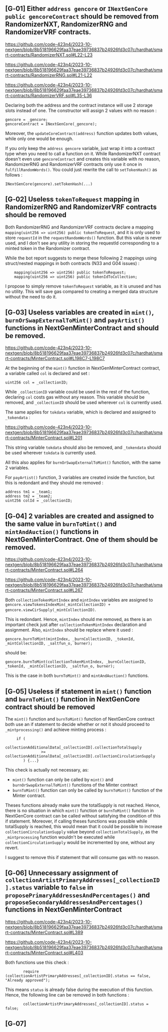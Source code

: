 ## [G‑01] Either `address gencore` or `INextGenCore public gencoreContract` should be removed from RandomizerNXT, RandomizerRNG and RandomizerVRF contracts.

https://github.com/code-423n4/2023-10-nextgen/blob/8b518196629faa37eae39736837b24926fd3c07c/hardhat/smart-contracts/RandomizerNXT.sol#L22-L23

https://github.com/code-423n4/2023-10-nextgen/blob/8b518196629faa37eae39736837b24926fd3c07c/hardhat/smart-contracts/RandomizerRNG.sol#L21-L22

https://github.com/code-423n4/2023-10-nextgen/blob/8b518196629faa37eae39736837b24926fd3c07c/hardhat/smart-contracts/RandomizerVRF.sol#L35-L36

Declaring both the address and the contract instance will use 2 storage slots instead of one. The constructor will assign 2 values with no reason : 

```
gencore = _gencore;
gencoreContract = INextGenCore(_gencore);
```

Moreover, the `updateCoreContract(address)` function updates both values, while only one would be enough.

If you only keep the `address gencore` variable, just wrap it into a contract type when you need to call a function on it. While RandomizerNXT contract doesn't even use `gencoreContract` and creates this variable with no reason, RandomizerRNG and RandomizerVRF contracts only use it once in `fulfillRandomWords()`. You could just rewrite the call to `setTokenHash()` as follows : 

```
INextGenCore(gencore).setTokenHash(...)
```


## [G‑02] Useless `tokenToRequest` mapping in RandomizerRNG and RandomizerVRF contracts should be removed

Both RandomizerRNG and RandomizerVRF contracts declare a mapping `mapping(uint256 => uint256) public tokenToRequest`, and it is only used to store `requestId` in the `requestRandomWords()` function. But this value is never used, and I don't see any utility in storing the requestId corresponding to a minted token in the Randomizer contract.

While the bot report suggests to merge these following 2 mappings using struct/nested mappings in both contracts (N33 and G04 issues) : 

```
    mapping(uint256 => uint256) public tokenToRequest;
    mapping(uint256 => uint256) public tokenIdToCollection;
```

I propose to simply remove `tokenToRequest` variable, as it is unused and has no utility. This will save gas compared to creating a merged data structure without the need to do it.


## [G‑03] Useless variables are created in `mint()`, `burnOrSwapExternalToMint()` and `payArtist()` functions in NextGenMinterContract and should be removed.

https://github.com/code-423n4/2023-10-nextgen/blob/8b518196629faa37eae39736837b24926fd3c07c/hardhat/smart-contracts/MinterContract.sol#L198C7-L198C7

At the beginning of the `mint()` function in NextGenMinterContract contract, a variable called `col` is declared and set : 
```
uint256 col = _collectionID;
```
While `_collectionID` variable could be used in the rest of the function, declaring `col` costs gas without any reason. This variable should be removed, and `_collectionID` should be used wherever `col` is currently used.

The same applies for `tokdata` variable, which is declared and assigned to `_tokendata` : 

https://github.com/code-423n4/2023-10-nextgen/blob/8b518196629faa37eae39736837b24926fd3c07c/hardhat/smart-contracts/MinterContract.sol#L201

This string variable `tokdata` should also be removed, and `_tokendata` should be used wherever `tokdata` is currently used.

All this also applies for `burnOrSwapExternalToMint()` function, with the same 2 variables.

For `payArtist()` function, 3 variables are created inside the function, but this is redondant and they should me removed : 
```
address tm1 = _team1;
address tm2 = _team2;
uint256 colId = _collectionID;
```


## [G‑04] 2 variables are created and assigned to the same value in `burnToMint()` and `mintAndAuction()` functions in NextGenMinterContract. One of them should be removed.

https://github.com/code-423n4/2023-10-nextgen/blob/8b518196629faa37eae39736837b24926fd3c07c/hardhat/smart-contracts/MinterContract.sol#L264

https://github.com/code-423n4/2023-10-nextgen/blob/8b518196629faa37eae39736837b24926fd3c07c/hardhat/smart-contracts/MinterContract.sol#L267

Both `collectionTokenMintIndex` and `mintIndex` variables are assigned to `gencore.viewTokensIndexMin(_mintCollectionID) + gencore.viewCirSupply(_mintCollectionID)`. 

This is redondant. Hence, `mintIndex` should me removed, as there is an important check just after `collectionTokenMintIndex` declaration and assignment. Also, `mintIndex` should be replace where it used : 

```
gencore.burnToMint(mintIndex, _burnCollectionID, _tokenId, _mintCollectionID, _saltfun_o, burner);
```
should be:
```
gencore.burnToMint(collectionTokenMintIndex, _burnCollectionID, _tokenId, _mintCollectionID, _saltfun_o, burner);
```
This is the case in both `burnToMint()` and `mintAndAuction()` functions.


## [G‑05] Useless if statement in `mint()` function and `burnToMint()` function in NextGenCore contract should be removed

The `mint()` function and `burnToMint()` function  of  NextGenCore contract both use an if statement to decide whether or not it should proceed to `_mintprocessing()` and achieve minting process : 

```
     if (
            collectionAdditionalData[_collectionID].collectionTotalSupply
                >= collectionAdditionalData[_collectionID].collectionCirculationSupply
        ) {...}
```
This check is actually not necessary, as:
- `mint()` function can only be called by `mint()` and `burnOrSwapExternalToMint()` functions of the Minter contract
- `burnToMint()` function can only be called by `burnToMint()` function of the Minter contract. 

Theses functions already make sure the totalSupply is not reached. Hence, there is no situation in which `mint()` function or `burnToMint()` function in NextGenCore contract can be called without satisfying the condition of this if statement.
Moreover, if calling theses functions was possible while totalSupply is reached, this would mean that it could be possible to increase `collectionCirculationSupply` value beyond `collectionTotalSupply`, as the `_mintprocessing` function wouldn't be executed while `collectionCirculationSupply` would be incremented by one, without any revert.

I suggest to remove this if statement that will consume gas with no reason.


## [G‑06] Unnecessary assignment of `collectionArtistPrimaryAddresses[_collectionID].status` variable to `false` in `proposePrimaryAddressesAndPercentages()` and `proposeSecondaryAddressesAndPercentages()` functions in NextGenMinterContract

https://github.com/code-423n4/2023-10-nextgen/blob/8b518196629faa37eae39736837b24926fd3c07c/hardhat/smart-contracts/MinterContract.sol#L389

https://github.com/code-423n4/2023-10-nextgen/blob/8b518196629faa37eae39736837b24926fd3c07c/hardhat/smart-contracts/MinterContract.sol#L403

Both functions use this check :
```
        require (collectionArtistPrimaryAddresses[_collectionID].status == false, "Already approved");
```

This means `status` is already false during the execution of this function. Hence, the following line can be removed in both functions :
```
        collectionArtistPrimaryAddresses[_collectionID].status = false;
``` 


## [G‑07]










